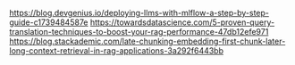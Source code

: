 https://blog.devgenius.io/deploying-llms-with-mlflow-a-step-by-step-guide-c1739484587e
https://towardsdatascience.com/5-proven-query-translation-techniques-to-boost-your-rag-performance-47db12efe971
https://blog.stackademic.com/late-chunking-embedding-first-chunk-later-long-context-retrieval-in-rag-applications-3a292f6443bb
